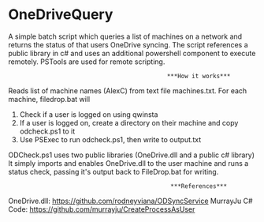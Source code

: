 # OneDriveQuery
A simple batch script which queries a list of machines on a network and returns the status of that users OneDrive syncing. The script references a public library in c# and uses an additional powershell component to execute remotely. PSTools are used for remote scripting.

                                                 ***How it works***
Reads list of machine names (AlexC) from text file machines.txt. For each machine, filedrop.bat will
1. Check if a user is logged on using qwinsta
2. If a user is logged on, create a directory on their machine and copy odcheck.ps1 to it
3. Use PSExec to run odcheck.ps1, then write to output.txt

ODCheck.ps1 uses two public libraries (OneDrive.dll and a public c# library)
It simply imports and enables OneDrive.dll to the user machine and runs a status check, passing it's output back to FileDrop.bat for writing.

                                                  ***References***
OneDrive.dll: https://github.com/rodneyviana/ODSyncService
MurrayJu C# Code: https://github.com/murrayju/CreateProcessAsUser
